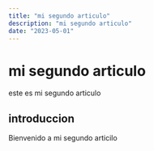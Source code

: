 ```yaml
---
title: "mi segundo articulo"
description: "mi segundo articulo"
date: "2023-05-01"
---
```

# mi segundo articulo
este es mi segundo articulo
## introduccion
Bienvenido a mi segundo articilo    
